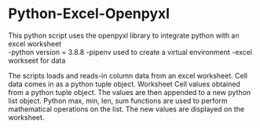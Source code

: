 # Python-Excel-Openpyxl
This python script uses the openpyxl library to integrate python with an excel worksheet  
-python version = 3.8.8
-pipenv used to create a virtual environment
-excel workseet for data

The scripts loads and reads-in column data from an excel worksheet.
Cell data comes in as a python tuple object.
Worksheet Cell values obtained from a python tuple object.
The values are then appended to a new python list object. 
Python max, min, len, sum functions are used to perform mathematical operations on the list.
The new values are displayed on the worksheet.

